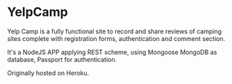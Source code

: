 # YelpCamp
Yelp Camp is a fully functional site to record and share reviews of camping sites complete with registration forms, authentication and comment section.

It's a NodeJS APP applying REST scheme, using Mongoose MongoDB as database, Passport for authentication. 

Originally hosted on Heroku.
